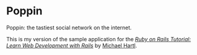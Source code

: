 
# Poppin

Poppin: the tastiest social network on the internet.

This is my version of the sample application for the
[*Ruby on Rails Tutorial:
Learn Web Development with Rails*](http://www.railstutorial.org/)
by [Michael Hartl](http://www.michaelhartl.com/).